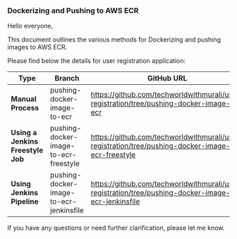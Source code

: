 ### Dockerizing and Pushing to AWS ECR

Hello everyone,

This document outlines the various methods  for Dockerizing and pushing images to AWS ECR.

Please find below the details for user registration application:

| Type                          | Branch                                | GitHub URL                       |
|-------------------------------|---------------------------------------|----------------------------------|
| **Manual Process**                | pushing-docker-image-to-ecr               | https://github.com/techworldwithmurali/user-registration/tree/pushing-docker-image-to-ecr |
| **Using a Jenkins Freestyle Job** | pushing-docker-image-to-ecr-freestyle           | https://github.com/techworldwithmurali/user-registration/tree/pushing-docker-image-to-ecr-freestyle |
| **Using Jenkins Pipeline**        | pushing-docker-image-to-ecr-jenkinsfile | https://github.com/techworldwithmurali/user-registration/tree/pushing-docker-image-to-ecr-jenkinsfile |



If you have any questions or need further clarification, please let me know.
